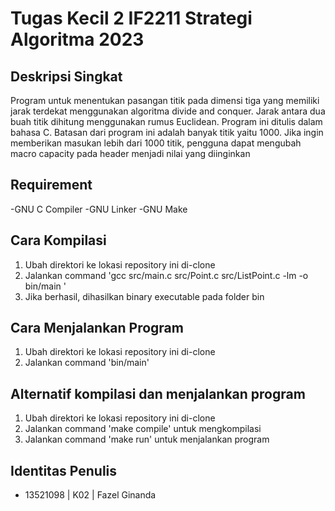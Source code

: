 # Tugas Kecil 2 IF2211 Strategi Algoritma 2023

## Deskripsi Singkat
Program untuk menentukan pasangan titik pada dimensi tiga yang memiliki jarak terdekat menggunakan algoritma divide and conquer. Jarak antara dua buah titik dihitung menggunakan rumus Euclidean. Program ini ditulis dalam bahasa C. Batasan dari program ini adalah banyak titik yaitu 1000. Jika ingin memberikan masukan lebih dari 1000 titik, pengguna dapat mengubah macro capacity pada header menjadi nilai yang diinginkan

## Requirement
-GNU C Compiler
-GNU Linker
-GNU Make

## Cara Kompilasi
1. Ubah direktori ke lokasi repository ini di-clone
2. Jalankan command 'gcc src/main.c src/Point.c src/ListPoint.c -lm -o bin/main '
3. Jika berhasil, dihasilkan binary executable pada folder bin

## Cara Menjalankan Program
1. Ubah direktori ke lokasi repository ini di-clone
2. Jalankan command 'bin/main'

## Alternatif kompilasi dan menjalankan program
1. Ubah direktori ke lokasi repository ini di-clone
2. Jalankan command 'make compile' untuk mengkompilasi
3. Jalankan command 'make run' untuk menjalankan program

## Identitas Penulis
- 13521098 | K02 | Fazel Ginanda